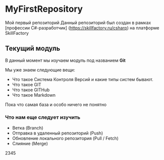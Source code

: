 # MyFirstRepository
Мой первый репозиторий
Данный репозиторий был создан в рамках [профессии C#-разработчик]
(https://skillfactory.ru/csharp) на платформе SkillFactory

## Текущий модуль
В данный момент мы изучаем модуль под названием **Git**

Мы уже знаем следующие вещи:
* Что такое Система Контроля Версий и какие типы систем бывают.
* Что такое GIT
* Что такое GITHub
* Что такое Markdown

Пока что самая база и особо ничего не понятно

### Что нам еще следует изучить
* Ветка (Branch)
* Отправка в удаленный репозиторий (Push)
* Обновление локального репозитория (Pull / Fetch)
* Слияние (Merge)

2345
